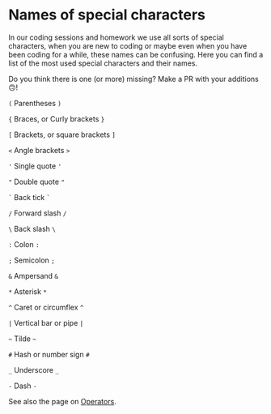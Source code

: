 # Names of special characters

In our coding sessions and homework we use all sorts of special characters, when you are new to coding or maybe even when you have been coding for a while, these names can be confusing. Here you can find a list of the most used special characters and their names.

Do you think there is one (or more) missing? Make a PR with your additions 🙃!

`(` Parentheses `)`

`{` Braces, or Curly brackets `}`

`[` Brackets, or square brackets `]`

`<` Angle brackets `>`

`'` Single quote `'`

`"` Double quote `"`

`` ` `` Back tick `` ` ``

`/` Forward slash `/`

`\` Back slash `\`

`:` Colon `:`

`;` Semicolon `;`

`&` Ampersand `&`

`*` Asterisk `*`

`^` Caret or circumflex `^`

`|` Vertical bar or pipe `|`

`~` Tilde `~`

`#` Hash or number sign `#`

`_` Underscore `_`

`-` Dash `-`

See also the page on [Operators](./operators.md).
